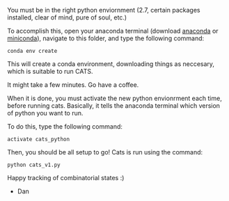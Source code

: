 You must be in the right python enviornment (2.7, certain packages
installed, clear of mind, pure of soul, etc.)

To accomplish this, open your anaconda terminal (download
[anaconda](https://www.continuum.io/downloads) or
[miniconda](https://conda.io/miniconda.html)), navigate to this
folder, and type the following command:

```
conda env create
```

This will create a conda environment, downloading things as neccesary,
which is suitable to run CATS.

It might take a few minutes.  Go have a coffee.

When it is done, you must activate the new python envionrment each
time, before running cats.  Basically, it tells the anaconda terminal
which version of python you want to run.

To do this, type the following command:

```
activate cats_python
```

Then, you should be all setup to go!  Cats is run using the command:

```
python cats_v1.py
```

Happy tracking of combinatorial states :)

 - Dan
